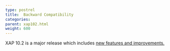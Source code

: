 ```yaml
---
type: postrel
title:  Backward Compatibility
categories:
parent: xap102.html
weight: 600
---
```


XAP 10.2 is a major release which includes [new features and improvements.](./102whats-new.html)

